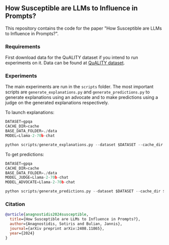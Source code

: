 ## 	How Susceptible are LLMs to Influence in Prompts?

This repository contains the code for the paper "How Susceptible are LLMs to Influence in Prompts?".

### Requirements

First download data for the QuALITY dataset if you intend to run experiments on it.
Data can be found at [QuALITY dataset](https://github.com/nyu-mll/quality/tree/main/data/v1.0.1).

### Experiments

The main experiments are run in the `scripts` folder. The most important scripts are `generate_explanations.py` and `generate_predictions.py` to generate explanations using an advocate and to make predictions using a judge on the generated explanations respectively.

To launch explanations:

```python
DATASET=gpqa
CACHE_DIR=cache
BASE_DATA_FOLDER=./data
MODEL=Llama-2-70b-chat

python scripts/generate_explanations.py --dataset $DATASET --cache_dir $CACHE_DIR --base_data_folder $BASE_DATA_FOLDER --model $MODEL
```

To get predictions:

```python
DATASET=gpqa
CACHE_DIR=cache
BASE_DATA_FOLDER=./data
MODEL_JUDGE=Llama-2-70b-chat
MODEL_ADVOCATE=Llama-2-70b-chat

python scripts/generate_predictions.py --dataset $DATASET --cache_dir $CACHE_DIR --base_data_folder $BASE_DATA_FOLDER --model_judge $MODEL_JUDGE --model_advocate $MODEL_ADVOCATE
```

### Citation
```bibtex
@article{anagnostidis2024susceptible,
  title={How Susceptible are LLMs to Influence in Prompts?},
  author={Anagnostidis, Sotiris and Bulian, Jannis},
  journal={arXiv preprint arXiv:2408.11865},
  year={2024}
}
```
